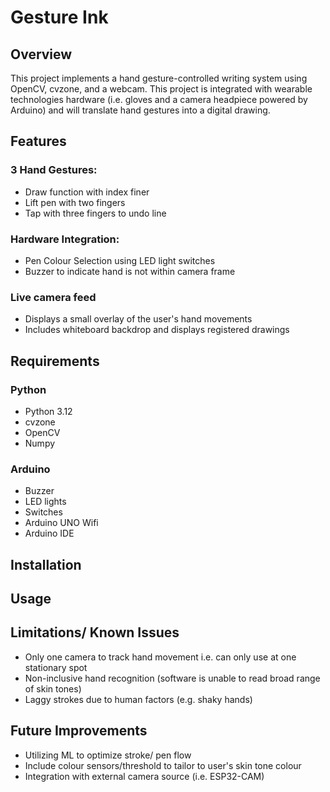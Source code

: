 # Gesture Ink
## Overview
This project implements a hand gesture-controlled writing system using OpenCV, cvzone, and a webcam. This project is integrated with wearable technologies hardware (i.e. gloves and a camera headpiece powered by Arduino) and will translate hand gestures into a digital drawing. 

## Features 
### 3 Hand Gestures: 
- Draw function with index finer
- Lift pen with two fingers
- Tap with three fingers to undo line
### Hardware Integration: 
- Pen Colour Selection using LED light switches
- Buzzer to indicate hand is not within camera frame
### Live camera feed 
- Displays a small overlay of the user's hand movements
- Includes whiteboard backdrop and displays registered drawings

## Requirements 
### Python 
- Python 3.12
- cvzone
- OpenCV
- Numpy
### Arduino 
- Buzzer
- LED lights
- Switches
- Arduino UNO Wifi
- Arduino IDE

## Installation 

## Usage 

## Limitations/ Known Issues 
- Only one camera to track hand movement i.e. can only use at one stationary spot 
- Non-inclusive hand recognition (software is unable to read broad range of skin tones)
- Laggy strokes due to human factors (e.g. shaky hands) 

## Future Improvements 
- Utilizing ML to optimize stroke/ pen flow
- Include colour sensors/threshold to tailor to user's skin tone colour
- Integration with external camera source (i.e. ESP32-CAM)








 
